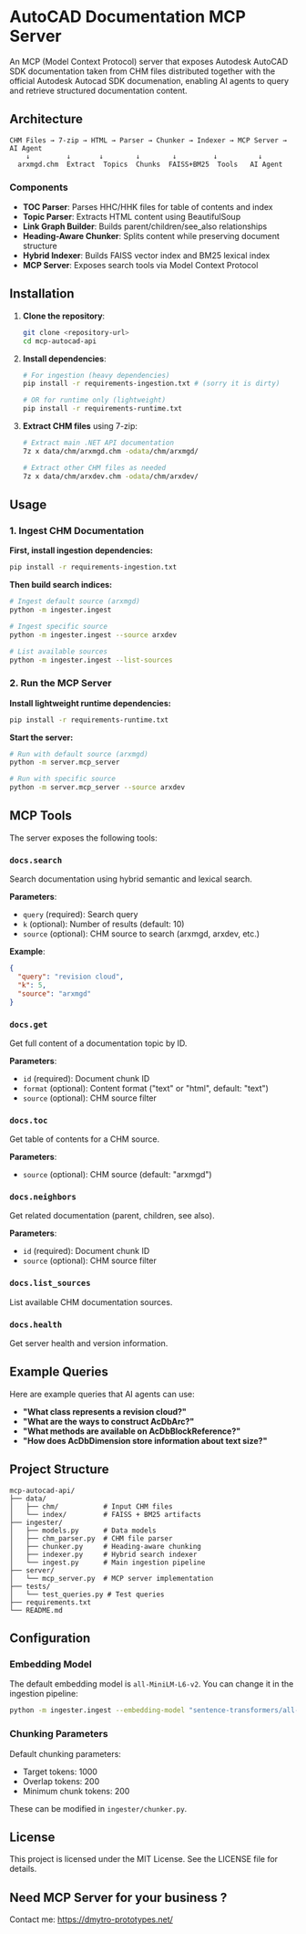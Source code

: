 # AutoCAD Documentation MCP Server

An MCP (Model Context Protocol) server that exposes Autodesk AutoCAD SDK documentation taken from CHM files distributed together with the official Autodesk Autocad SDK documenation, enabling AI agents to query and retrieve structured documentation content.

## Architecture

```
CHM Files → 7-zip → HTML → Parser → Chunker → Indexer → MCP Server → AI Agent
    ↓         ↓       ↓        ↓        ↓         ↓          ↓
  arxmgd.chm  Extract  Topics  Chunks  FAISS+BM25  Tools   AI Agent
```

### Components

- **TOC Parser**: Parses HHC/HHK files for table of contents and index
- **Topic Parser**: Extracts HTML content using BeautifulSoup
- **Link Graph Builder**: Builds parent/children/see_also relationships
- **Heading-Aware Chunker**: Splits content while preserving document structure
- **Hybrid Indexer**: Builds FAISS vector index and BM25 lexical index
- **MCP Server**: Exposes search tools via Model Context Protocol

## Installation

1. **Clone the repository**:
   ```bash
   git clone <repository-url>
   cd mcp-autocad-api
   ```

2. **Install dependencies**:
   ```bash
   # For ingestion (heavy dependencies)   
   pip install -r requirements-ingestion.txt # (sorry it is dirty)
   
   # OR for runtime only (lightweight)
   pip install -r requirements-runtime.txt
   ```

3. **Extract CHM files** using 7-zip:
   ```bash
   # Extract main .NET API documentation
   7z x data/chm/arxmgd.chm -odata/chm/arxmgd/
   
   # Extract other CHM files as needed
   7z x data/chm/arxdev.chm -odata/chm/arxdev/
   ```

## Usage

### 1. Ingest CHM Documentation

**First, install ingestion dependencies:**
```bash
pip install -r requirements-ingestion.txt
```

**Then build search indices:**
```bash
# Ingest default source (arxmgd)
python -m ingester.ingest

# Ingest specific source
python -m ingester.ingest --source arxdev

# List available sources
python -m ingester.ingest --list-sources
```

### 2. Run the MCP Server

**Install lightweight runtime dependencies:**
```bash
pip install -r requirements-runtime.txt
```

**Start the server:**
```bash
# Run with default source (arxmgd)
python -m server.mcp_server

# Run with specific source
python -m server.mcp_server --source arxdev
```

## MCP Tools

The server exposes the following tools:

### `docs.search`
Search documentation using hybrid semantic and lexical search.

**Parameters**:
- `query` (required): Search query
- `k` (optional): Number of results (default: 10)
- `source` (optional): CHM source to search (arxmgd, arxdev, etc.)

**Example**:
```json
{
  "query": "revision cloud",
  "k": 5,
  "source": "arxmgd"
}
```

### `docs.get`
Get full content of a documentation topic by ID.

**Parameters**:
- `id` (required): Document chunk ID
- `format` (optional): Content format ("text" or "html", default: "text")
- `source` (optional): CHM source filter

### `docs.toc`
Get table of contents for a CHM source.

**Parameters**:
- `source` (optional): CHM source (default: "arxmgd")

### `docs.neighbors`
Get related documentation (parent, children, see also).

**Parameters**:
- `id` (required): Document chunk ID
- `source` (optional): CHM source filter

### `docs.list_sources`
List available CHM documentation sources.

### `docs.health`
Get server health and version information.

## Example Queries

Here are example queries that AI agents can use:

- **"What class represents a revision cloud?"**
- **"What are the ways to construct AcDbArc?"**
- **"What methods are available on AcDbBlockReference?"**
- **"How does AcDbDimension store information about text size?"**

## Project Structure

```
mcp-autocad-api/
├── data/
│   ├── chm/           # Input CHM files
│   └── index/         # FAISS + BM25 artifacts
├── ingester/
│   ├── models.py      # Data models
│   ├── chm_parser.py  # CHM file parser
│   ├── chunker.py     # Heading-aware chunking
│   ├── indexer.py     # Hybrid search indexer
│   └── ingest.py      # Main ingestion pipeline
├── server/
│   └── mcp_server.py  # MCP server implementation
├── tests/
│   └── test_queries.py # Test queries
├── requirements.txt
└── README.md
```

## Configuration

### Embedding Model

The default embedding model is `all-MiniLM-L6-v2`. You can change it in the ingestion pipeline:

```bash
python -m ingester.ingest --embedding-model "sentence-transformers/all-mpnet-base-v2"
```

### Chunking Parameters

Default chunking parameters:
- Target tokens: 1000
- Overlap tokens: 200
- Minimum chunk tokens: 200

These can be modified in `ingester/chunker.py`.

## License

This project is licensed under the MIT License. See the LICENSE file for details.

## Need MCP Server for your business ?

Contact me: https://dmytro-prototypes.net/
